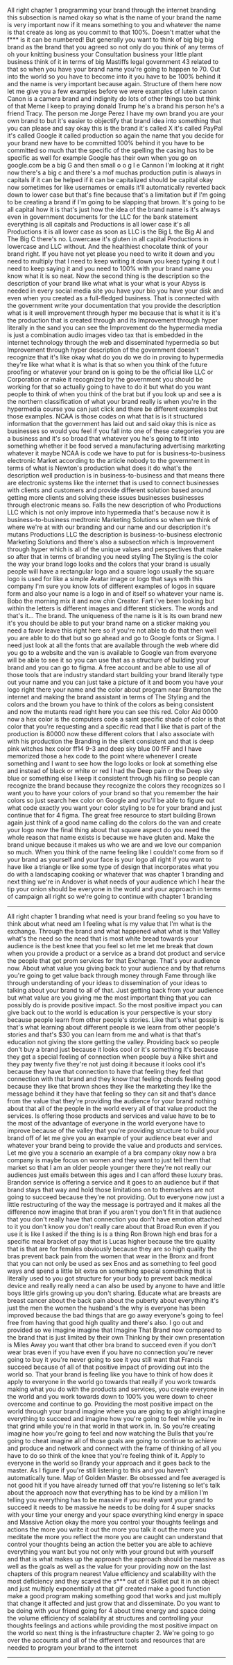 All right chapter 1 programming your brand through the internet branding this subsection is named okay so what is the name of your brand the name is very important now if it means something to you and whatever the name is that create as long as you commit to that 100%. Doesn't matter what the f*** is it can be numbered! But generally you want to think of big big big brand as the brand that you agreed so not only do you think of any terms of oh your knitting business your Consultation business your little plant business think of it in terms of big Mastiffs legal government 43 related to that so when you have your brand name you're going to happen to 70. Out into the world so you have to become into it you have to be 100% behind it and the name is very important because again. Structure of them here now let me give you a few examples before we were examples of lutein canon Canon is a camera brand and indignity do lots of other things too but think of that Meme I keep to praying donald Trump he's a brand his person he's a friend Tracy. The person me Jorge Perez I have my own brand you are your own brand to but it's easier to objectify that brand idea into something that you can please and say okay this is the brand it's called X it's called PayPal it's called Google it called production so again the name that you decide for your brand new have to be committed 100% behind it you have to be committed so much that the specific of the spelling the casing has to be specific as well for example Google has their own when you go on google.com be a big G and then small o o g l e Cannon I'm looking at it right now there's a big c and there's a mof muchas production putin is always in capitals if it can be helped if it can be capitalized should be capital okay now sometimes for like usernames or emails it'll automatically reverted back down to lower case but that's fine because that's a limitation but if I'm going to be creating a brand if I'm going to be slapping that brown. It's going to be all capital how it is that's just how the idea of the brand name is it's always even in government documents for the LLC for the bank statement everything is all capitals and Productions is all lower case it's all Productions it is all lower case as soon as LLC is the Big L the Big Al and The Big C there's no. Lowercase it's gluten in all capital Productions in lowercase and LLC without. And the healthiest chocolate think of your brand right. If you have not yet please you need to write it down and you need to multiply that I need to keep writing it down you keep typing it out I need to keep saying it and you need to 100% with your brand name you know what it is so neat. Now the second thing is the description so the description of your brand like what what is your what is your Abyss is needed in every social media site you have your bio you have your disk and even when you created as a full-fledged business. That is connected with the government write your documentation that you provide the description what is it well improvement through hyper me because that is what it is it's the production that is created through and its Improvement through hyper literally in the sand you can see the Improvement do the hypermedia media is just a combination audio images video tax that is embedded in the internet technology through the web and disseminated hypermedia so but Improvement through hyper description of the government doesn't recognize that it's like okay what do you do we do in proving to hypermedia they're like what what it is what is that so when you think of the future proofing or whatever your brand on is going to be the official like LLC or Corporation or make it recognized by the government you should be working for that so actually going to have to do it but what do you want people to think of when you think of the brat but if you look up and see a is the northern classification of what your brand really is when you're in the hypermedia course you can just click and there be different examples but those examples. NCAA is those codes on what that is is it structured information that the government has laid out and said okay this is nice as businesses so would you feel if you fall into one of these categories you are a business and it's so broad that whatever you he's going to fit into something whether it be food served a manufacturing advertising marketing whatever it maybe NCAA is code we have to put for is business-to-business electronic Market according to the article nobody to the government in terms of what is Newton's production what does it do what's the description well production is in business-to-business and that means there are electronic systems like the internet that is used to connect businesses with clients and customers and provide different solution based around getting more clients and solving these issues businesses businesses through electronic means so. Falls the new description of who Productions LLC which is not only improve into hypermedia that's because now it is business-to-business medtronic Marketing Solutions so when we think of where we're at with our branding and our name and our description it's mutans Productions LLC the description is business-to-business electronic Marketing Solutions and there's also a subsection which is Improvement through hyper which is all of the unique values and perspectives that make so after that in terms of branding you need styling The Styling is the color the way your brand logo looks and the colors that your brand is usually people will have a rectangular logo and a square logo usually the square logo is used for like a simple Avatar image or logo that says with this company I'm sure you know lots of different examples of logos in square form and also your name is a logo in and of itself so whatever your name is. Bobo the morning mix it and now chin Creator. Fart i've been looking but within the letters is different images and different stickers. The words and that's it... The brand. The uniqueness of the name is it is its own brand new it's you should be able to put your brand name on a sticker making you need a favor leave this right here so if you're not able to do that then well you are able to do that but so go ahead and go to Google fonts or Sigma. I need just look at all the fonts that are available through the web where did you go to a website and the van is available to Google van from everyone will be able to see it so you can use that as a structure of building your brand and you can go to figma. A free account and be able to use all of those tools that are industry standard start building your brand literally type out your name and you can just take a picture of it and boom you have your logo right there your name and the color about program near Brampton the internet and making the brand assistant in terms of The Styling and the colors and the brown you have to think of the colors as being consistent and now the mutants read right here you can see this red. Color Aid 0000 now a hex color is the computers code a saint specific shade of color is that color that you're requesting and a specific read that I like that is part of the production is 80000 now these different colors that I also associate with with his production the Branding in the silent consistent and that is deep pink witches hex color ff14 9-3 and deep sky blue 00 fFF and I have memorized those a hex code to the point where whenever I create something and I want to see how the logo looks or look at something else and instead of black or white or red I had the Deep pain or the Deep sky blue or something else I keep it consistent through his filing so people can recognize the brand because they recognize the colors they recognizes so I want you to have your colors of your brand so that you remember the hair colors so just search hex color on Google and you'll be able to figure out what code exactly you want your color styling to be for your brand and just continue that for 4 figma. The great free resource to start building Brown again just think of a good name calling do the colors do the van and create your logo now the final thing about that square aspect do you need the whole reason that name exists is because we have gluten and. Make the brand unique because it makes us who we are and we love our companion so much. When you think of the name feeling like I couldn't come from so if your brand as yourself and your face is your logo all right if you want to have like a triangle or like some type of design that incorporates what you do with a landscaping cooking or whatever that was chapter 1 branding and next thing we're in Andover is what needs of your audience which I hear the tip your onion should be everyone in the world and your approach in terms of campaign all right so we're going to continue with chapter 1 branding


---

All right chapter 1 branding what need is your brand feeling so you have to think about what need am I feeling what is my value that I'm what is the exchange. Through the brand and what happened what what is that Valley what's the need so the need that is most white bread towards your audience is the best knee that you feel so let me let me break that down when you provide a product or a service as a brand dot product and service the people that got prom services for that Exchange. That's your audience now. About what value you giving back to your audience and by that returns you're going to get value back through money through Fame through like through understanding of your ideas to dissemination of your ideas to talking about your brand to all of that. Just getting back from your audience but what value are you giving me the most important thing that you can possibly do is provide positive impact. So the most positive impact you can give back out to the world is education is your perspective is your story because people learn from other people's stories. Like that's what gossip is that's what learning about different people is we learn from other people's stories and that's $30 you can learn from me and what is that that's education not giving the store getting the valley. Providing back so people don't buy a brand just because it looks cool or it's something it's because they get a special feeling of connection when people buy a Nike shirt and they pay twenty five they're not just doing it because it looks cool it's because they have that connection to have that feeling they feel that connection with that brand and they know that feeling chords feeling good because they like that brown shoes they like the marketing they like the message behind it they have that feeling so they can sit and that's dance from the value that they're providing the audience for your brand nothing about that all of the people in the world every all of that value product the services. Is offering those products and services and value have to be to the most of the advantage of everyone in the world everyone have to improve because of the valley that you're providing structure to build your brand off of let me give you an example of your audience beat ever and whatever your brand being to provide the value and products and services. Let me give you a scenario an example of a bra company okay now a bra company is maybe focus on women and they want to just tell them that market so that I am an older people younger there they're not really our audiences just emails between this ages and I can afford these luxury bras. Brandon service is offering a service and it goes to an audience but if that brand stays that way and hold those limitations on to themselves are not going to succeed because they're not providing. Out to everyone now just a little restructuring of the way the message is portrayed and it makes all the difference now imagine that bran if you aren't you don't fit in that audience that you don't really have that connection you don't have emotion attached to it you don't know you don't really care about that Broad Run even if you use it is like I asked if the thing is is a thing Ron Brown high end bras for a specific meal bracket of pay that is Lucas higher because the tire quality that is that are for females obviously because they are so high quality the bras prevent back pain from the women that wear in the Bronx and front that you can not only be used as sex Enos and as something to feel good ways and spend a little bit extra on something special something that is literally used to you got structure for your body to prevent back medical device and really really need a can also be used by anyone to have and little boys little girls growing up you don't sharing. Educate what are breasts are breast cancer about the back pain about the puberty about everything it's just the men the women the husband's the why is everyone has been improved because the bad things that are go away everyone's going to feel free from having that good high quality and there's also. I go out and provided so we imagine imagine that Imagine That Brand now compared to the brand that is just limited by their own Thinking by their own presentation is Miles Away you want that other bra brand to succeed even if you don't wear bras even if you have even if you have no connection you're never going to buy it you're never going to see it you still want that Francis succeed because of all of that positive impact of providing out into the world so. That your brand is feeling like you have to think of how does it apply to everyone in the world go towards that really if you work towards making what you do with the products and services, you create everyone in the world and you work towards down to 100% you were down to cheer overcome and continue to go. Providing the most positive impact on the world through your brand imagine where you are going to go alright imagine everything to succeed and imagine how you're going to feel while you're in that grind while you're in that world in that work in. In. So you're creating imagine how you're going to feel and now watching the Bulls that you're going to cheat imagine all of those goals are going to continue to achieve and produce and network and connect with the frame of thinking of all you have to do so think of the knee that you're feeling think of it. Apply to everyone in the world so Brandy your approach and it goes back to the master. As I figure if you're still listening to this and you haven't automatically tune. Map of Golden Master. Be obsessed and fee averaged is not good hit if you have already turned off that you're listening so let's talk about the approach now that everything has to be kind by a million I'm telling you everything has to be massive if you really want your grand to succeed it needs to be massive he needs to be doing for 4 super snacks with your time your energy and your space everything kind energy in space and Massive Action okay the more you control your thoughts feelings and actions the more you write it out the more you talk it out the more you meditate the more you reflect the more you are caught can understand that control your thoughts being an action the better you are able to achieve everything you want but you not only with your ground but with yourself and that is what makes up the approach the approach should be massive as well as the goals as well as the value for your providing now on the last chapters of this program nearest Value efficiency and scalability with the most deficiency and they scared the s*** out of it Skillet put it in an object and just multiply exponentially at that gif created make a good function make a good program making something good that works and just multiply that change it affected and just grow that and disseminate. Do you want to be doing with your friend going for 4 about time energy and space doing the volume efficiency of scalability at structures and controlling your thoughts feelings and actions while providing the most positive impact on the world so next thing is the infrastructure chapter 2. We're going to go over the accounts and all of the different tools and resources that are needed to program your brand to the internet


---

